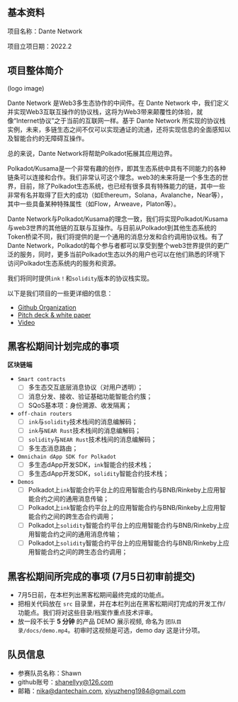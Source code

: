 ## 基本资料

项目名称：Dante Network

项目立项日期：2022.2

## 项目整体简介

(logo image)

Dante Network 是Web3多生态协作的中间件。在 Dante Network 中，我们定义并实现Web3互联互操作的协议栈，这将为Web3带来颠覆性的体验，就像“Internet协议”之于当前的互联网一样。基于 Dante Network 所实现的协议栈实例，未来，多链生态之间不仅可以实现通证的流通，还将实现信息的全面感知以及智能合约的无障碍互操作。

总的来说，Dante Network将帮助Polkadot拓展其应用边界。

Polkadot/Kusama是一个非常有趣的创作，即其生态系统中具有不同能力的各种链条可以连接和合作。我们非常认可这个理念。web3的未来将是一个多生态的世界，目前，除了Polkadot生态系统，也已经有很多具有特殊能力的链，其中一些非常有名并取得了巨大的成功（如Ethereum，Solana，Avalanche，Near等），其中一些具备某种特殊属性（如Flow，Arweave，Platon等）。

Dante Network与Polkadot/Kusama的理念一致，我们将实现Polkadot/Kusama与web3世界的其他链的互联与互操作。与目前从Polkadot到其他生态系统的Token桥梁不同，我们将提供的是一个通用的消息分发和合约调用协议栈。有了Dante Network，Polkadot的每个参与者都可以享受到整个web3世界提供的更广泛的服务，同时，更多当前Polkadot生态以外的用户也可以在他们熟悉的环境下访问Polkadot生态系统内的服务和资源。

我们将同时提供`ink！`和`solidity`版本的协议栈实现。

以下是我们项目的一些更详细的信息：
* [Github Organization](https://github.com/dantenetwork)
* [Pitch deck  & white paper](https://github.com/dantenetwork/Pitch-Deck)
* [Video](https://www.youtube.com/watch?v=CYXx4O8Xgcs)

## 黑客松期间计划完成的事项

**区块链端**

- `Smart contracts`
  - [ ] 多生态交互底层消息协议（对用户透明）；
  - [ ] 消息分发、接收、验证基础功能智能合约簇；
  - [ ] SQoS基本项：身份溯源、收发隔离；
- `off-chain routers` 
  - [ ] `ink`与`solidity`技术栈间的消息编解码；
  - [ ] `ink`与`NEAR Rust`技术栈间的消息编解码；
  - [ ] `solidity`与`NEAR Rust`技术栈间的消息编解码；
  - [ ] 多生态消息路由；
- `Omnichain dApp SDK for Polkadot`
  - [ ] 多生态dApp开发SDK，`ink`智能合约技术栈；
  - [ ] 多生态dApp开发SDK，`solidity`智能合约技术栈；
- `Demos`
  - [ ] Polkadot上`ink`智能合约平台上的应用智能合约与BNB/Rinkeby上应用智能合约之间的通用消息传输；
  - [ ] Polkadot上`ink`智能合约平台上的应用智能合约与BNB/Rinkeby上应用智能合约之间的跨生态合约调用；
  - [ ] Polkadot上`solidity`智能合约平台上的应用智能合约与BNB/Rinkeby上应用智能合约之间的通用消息传输；
  - [ ] Polkadot上`solidity`智能合约平台上的应用智能合约与BNB/Rinkeby上应用智能合约之间的跨生态合约调用；

## 黑客松期间所完成的事项 (7月5日初审前提交)

- 7月5日前，在本栏列出黑客松期间最终完成的功能点。
- 把相关代码放在 `src` 目录里，并在本栏列出在黑客松期间打完成的开发工作/功能点。我们将对这些目录/档案作重点技术评审。
- 放一段不长于 **5 分钟** 的产品 DEMO 展示视频, 命名为 `团队目录/docs/demo.mp4`。初审时这视频是可选，demo day 这是计分项。

## 队员信息

- 参赛队员名称：Shawn 
- github账号：shanellyy@126.com
- 邮箱：nika@dantechain.com, xiyuzheng1984@gmail.com
